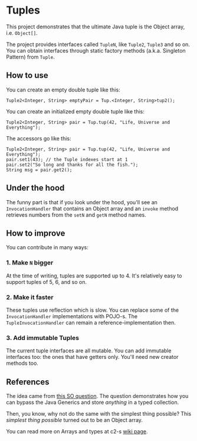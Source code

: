 # Tuples

This project demonstrates that the ultimate Java tuple is the Object array, i.e. `Object[]`.

The project provides interfaces called `TupleN`, like `Tuple2`, `Tuple3` and so on. You can obtain interfaces through static factory methods (a.k.a. Singleton Pattern) from `Tuple`.

## How to use

You can create an empty double tuple like this:

    Tuple2<Integer, String> emptyPair = Tup.<Integer, String>tup2();

You can create an initialized empty double tuple like this:

    Tuple2<Integer, String> pair = Tup.tup(42, "Life, Universe and Everything");

The accessors go like this:

    Tuple2<Integer, String> pair = Tup.tup(42, "Life, Universe and Everything");
    pair.set1(43); // the Tuple indexes start at 1
    pair.set2("So long and thanks for all the fish.");
    String msg = pair.get2();

## Under the hood
    
The funny part is that if you look under the hood, you'll see an `InvocationHandler` that contains an Object array and an `invoke` method retrieves numbers from the `setN` and `getN` method names.


## How to improve

You can contribute in many ways:

### 1. Make `N` bigger

At the time of writing, tuples are supported up to 4. It's relatively easy to support tuples of 5, 6, and so on.

### 2. Make it faster

These tuples use reflection which is slow. You can replace some of the `InvocationHandler` implementations with POJO-s. The `TupleInvocationHandler` can remain a reference-implementation then.

### 3. Add immutable Tuples

The current tuple interfaces are all mutable. You can add immutable interfaces too: the ones that have getters only. You'll need new creator methods too.

## References

The idea came from [this SO question](http://stackoverflow.com/questions/38047298/hashmapinteger-string-how-is-it-taking-values-string-integer). The question demonstrates how you can bypass the Java Generics and store _anything_ in a typed collection.

Then, you know, why not do the same with the simplest thing possible? This _simplest thing possible_ turned out to be an Object array.

You can read more on Arrays and types at c2-s [wiki page](http://wiki.c2.com/?JavaArraysBreakTypeSafety). 

